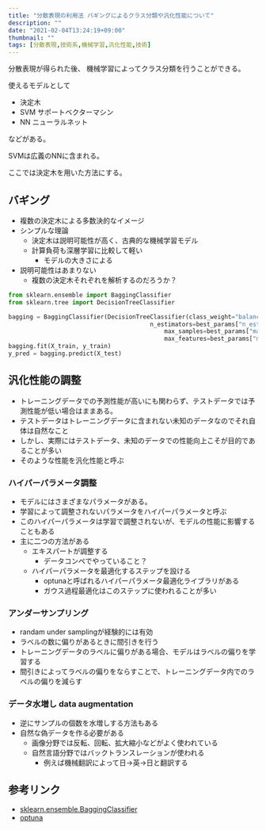 ```yaml
---
title: "分散表現の利用法 バギングによるクラス分類や汎化性能について"
description: ""
date: "2021-02-04T13:24:19+09:00"
thumbnail: ""
tags: [分散表現,技術系,機械学習,汎化性能,技術]
---
```


分散表現が得られた後、
機械学習によってクラス分類を行うことができる。

使えるモデルとして
- 決定木
- SVM サポートベクターマシン
- NN ニューラルネット

などがある。

SVMは広義のNNに含まれる。

ここでは決定木を用いた方法にする。

## バギング
- 複数の決定木による多数決的なイメージ
- シンプルな理論
    - 決定木は説明可能性が高く、古典的な機械学習モデル
    - 計算負荷も深層学習に比較して軽い
        - モデルの大きさによる
- 説明可能性はあまりない
    - 複数の決定木それぞれを解析するのだろうか？

```py
from sklearn.ensemble import BaggingClassifier
from sklearn.tree import DecisionTreeClassifier

bagging = BaggingClassifier(DecisionTreeClassifier(class_weight="balanced"),
                                        n_estimators=best_params["n_estimators"],
                                            max_samples=best_params["max_samples"],
                                            max_features=best_params["max_features"], n_jobs=-1, )
bagging.fit(X_train, y_train)
y_pred = bagging.predict(X_test)
```

## 汎化性能の調整
- トレーニングデータでの予測性能が高いにも関わらず、テストデータでは予測性能が低い場合はままある。
- テストデータはトレーニングデータに含まれない未知のデータなのでそれ自体は自然なこと
- しかし、実際にはテストデータ、未知のデータでの性能向上こそが目的であることが多い
- そのような性能を汎化性能と呼ぶ

### ハイパーパラメータ調整
- モデルにはさまざまなパラメータがある。
- 学習によって調整されないパラメータをハイパーパラメータと呼ぶ
- このハイパーパラメータは学習で調整されないが、モデルの性能に影響することもある
- 主に二つの方法がある
    - エキスパートが調整する
        - データコンペでやっていること？
    - ハイパーパラメータを最適化するステップを設ける
        - optunaと呼ばれるハイパーパラメータ最適化ライブラリがある
        - ガウス過程最適化はこのステップに使われることが多い

### アンダーサンプリング
- randam under samplingが経験的には有効
- ラベルの数に偏りがあるときに間引きを行う
- トレーニングデータのラベルに偏りがある場合、モデルはラベルの偏りを学習する
- 間引きによってラベルの偏りをならすことで、トレーニングデータ内でのラベルの偏りを減らす

### データ水増し data augmentation
- 逆にサンプルの個数を水増しする方法もある
- 自然な偽データを作る必要がある
    - 画像分野では反転、回転、拡大縮小などがよく使われている
    - 自然言語分野ではバックトランスレーションが使われる
        - 例えば機械翻訳によって日→英→日と翻訳する

## 参考リンク
- [sklearn.ensemble.BaggingClassifier](https://scikit-learn.org/stable/modules/generated/sklearn.ensemble.BaggingClassifier.html)
- [optuna](https://optuna.org/)


<!-- MAF Rakuten Widget FROM HERE -->
<script type="text/javascript">MafRakutenWidgetParam=function() { return{ size:'468x160',design:'slide',recommend:'on',auto_mode:'on',a_id:'2220301', border:'off'};};</script><script type="text/javascript" src="//image.moshimo.com/static/publish/af/rakuten/widget.js"></script>
<!-- MAF Rakuten Widget TO HERE -->